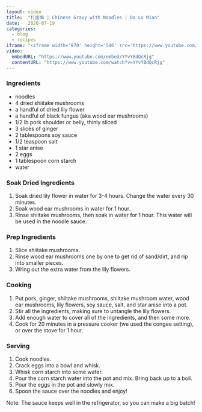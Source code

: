 ```yaml
---
layout: video
title:  "打卤面 | Chinese Gravy with Noodles | Da Lu Mian"
date:   2020-07-19
categories:
  - blog
  - recipes
iframe: "<iframe width='970' height='546' src='https://www.youtube.com/embed/YYvYBdQcRjg' frameborder='0' allow='accelerometer; autoplay; encrypted-media; gyroscope; picture-in-picture' allowfullscreen></iframe>"
video:
  embedURL: "https://www.youtube.com/embed/YYvYBdQcRjg"
  contentURL: "https://www.youtube.com/watch?v=YYvYBdQcRjg"
---
```


### Ingredients

* noodles
* 4 dried shiitake mushrooms
* a handful of dried lily flower
* a handful of black fungus (aka wood ear mushrooms)
* 1/2 lb pork shoulder or belly, thinly sliced
* 3 slices of ginger
* 2 tablespoons soy sauce
* 1/2 teaspoon salt
* 1 star anise
* 2 eggs
* 1 tablespoon corn starch
* water

### Soak Dried Ingredients
1. Soak dried lily flower in water for 3-4 hours. Change the water every 30 minutes.
1. Soak wood ear mushrooms in water for 1 hour.
1. Rinse shiitake mushrooms, then soak in water for 1 hour. This water will be used in the noodle sauce.

### Prep Ingredients
1. Slice shiitake mushrooms.
1. Rinse wood ear mushrooms one by one to get rid of sand/dirt, and rip into smaller pieces.
1. Wring out the extra water from the lily flowers.

### Cooking
1. Put pork, ginger, shiitake mushrooms, shiitake mushroom water, wood ear mushrooms, lily flowers, soy sauce, salt, and star anise into a pot.
1. Stir all the ingredients, making sure to untangle the lily flowers.
1. Add enough water to cover all of the ingredients, and then some more.
1. Cook for 20 minutes in a pressure cooker (we used the congee setting), or over the stove for 1 hour.

### Serving
1. Cook noodles.
1. Crack eggs into a bowl and whisk.
1. Whisk corn starch into some water.
1. Pour the corn starch water into the pot and mix. Bring back up to a boil.
1. Pour the eggs in the pot and slowly mix.
1. Spoon the sauce over the noodles and enjoy!

Note: The sauce keeps well in the refrigerator, so you can make a big batch!

